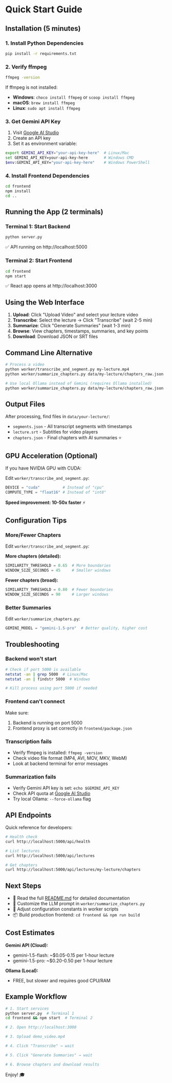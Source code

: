# Quick Start Guide

## Installation (5 minutes)

### 1. Install Python Dependencies
```bash
pip install -r requirements.txt
```

### 2. Verify ffmpeg
```bash
ffmpeg -version
```

If ffmpeg is not installed:
- **Windows**: `choco install ffmpeg` or `scoop install ffmpeg`
- **macOS**: `brew install ffmpeg`
- **Linux**: `sudo apt install ffmpeg`

### 3. Get Gemini API Key
1. Visit [Google AI Studio](https://makersuite.google.com/app/apikey)
2. Create an API key
3. Set it as environment variable:
```bash
export GEMINI_API_KEY="your-api-key-here"  # Linux/Mac
set GEMINI_API_KEY=your-api-key-here       # Windows CMD
$env:GEMINI_API_KEY="your-api-key-here"    # Windows PowerShell
```

### 4. Install Frontend Dependencies
```bash
cd frontend
npm install
cd ..
```

## Running the App (2 terminals)

### Terminal 1: Start Backend
```bash
python server.py
```
✅ API running on http://localhost:5000

### Terminal 2: Start Frontend
```bash
cd frontend
npm start
```
✅ React app opens at http://localhost:3000

## Using the Web Interface

1. **Upload**: Click "Upload Video" and select your lecture video
2. **Transcribe**: Select the lecture → Click "Transcribe" (wait 2-5 min)
3. **Summarize**: Click "Generate Summaries" (wait 1-3 min)
4. **Browse**: View chapters, timestamps, summaries, and key points
5. **Download**: Download JSON or SRT files

## Command Line Alternative

```bash
# Process a video
python worker/transcribe_and_segment.py my-lecture.mp4
python worker/summarize_chapters.py data/my-lecture/chapters_raw.json

# Use local Ollama instead of Gemini (requires Ollama installed)
python worker/summarize_chapters.py data/my-lecture/chapters_raw.json --force-ollama
```

## Output Files

After processing, find files in `data/your-lecture/`:
- `segments.json` - All transcript segments with timestamps
- `lecture.srt` - Subtitles for video players
- `chapters.json` - Final chapters with AI summaries ⭐

## GPU Acceleration (Optional)

If you have NVIDIA GPU with CUDA:

Edit `worker/transcribe_and_segment.py`:
```python
DEVICE = "cuda"          # Instead of "cpu"
COMPUTE_TYPE = "float16" # Instead of "int8"
```

**Speed improvement: 10-50x faster** ⚡

## Configuration Tips

### More/Fewer Chapters

Edit `worker/transcribe_and_segment.py`:

**More chapters (detailed):**
```python
SIMILARITY_THRESHOLD = 0.65  # More boundaries
WINDOW_SIZE_SECONDS = 45     # Smaller windows
```

**Fewer chapters (broad):**
```python
SIMILARITY_THRESHOLD = 0.80  # Fewer boundaries
WINDOW_SIZE_SECONDS = 90     # Larger windows
```

### Better Summaries

Edit `worker/summarize_chapters.py`:
```python
GEMINI_MODEL = "gemini-1.5-pro"  # Better quality, higher cost
```

## Troubleshooting

### Backend won't start
```bash
# Check if port 5000 is available
netstat -an | grep 5000  # Linux/Mac
netstat -an | findstr 5000  # Windows

# Kill process using port 5000 if needed
```

### Frontend can't connect
Make sure:
1. Backend is running on port 5000
2. Frontend proxy is set correctly in `frontend/package.json`

### Transcription fails
- Verify ffmpeg is installed: `ffmpeg -version`
- Check video file format (MP4, AVI, MOV, MKV, WebM)
- Look at backend terminal for error messages

### Summarization fails
- Verify Gemini API key is set: `echo $GEMINI_API_KEY`
- Check API quota at [Google AI Studio](https://makersuite.google.com/app/apikey)
- Try local Ollama: `--force-ollama` flag

## API Endpoints

Quick reference for developers:

```bash
# Health check
curl http://localhost:5000/api/health

# List lectures
curl http://localhost:5000/api/lectures

# Get chapters
curl http://localhost:5000/api/lectures/my-lecture/chapters
```

## Next Steps

- 📖 Read the full [README.md](README.md) for detailed documentation
- 🎨 Customize the LLM prompt in `worker/summarize_chapters.py`
- 🔧 Adjust configuration constants in worker scripts
- 📦 Build production frontend: `cd frontend && npm run build`

## Cost Estimates

**Gemini API (Cloud):**
- gemini-1.5-flash: ~$0.05-0.15 per 1-hour lecture
- gemini-1.5-pro: ~$0.20-0.50 per 1-hour lecture

**Ollama (Local):**
- FREE, but slower and requires good CPU/RAM

## Example Workflow

```bash
# 1. Start services
python server.py  # Terminal 1
cd frontend && npm start  # Terminal 2

# 2. Open http://localhost:3000

# 3. Upload demo_video.mp4

# 4. Click "Transcribe" → wait

# 5. Click "Generate Summaries" → wait

# 6. Browse chapters and download results
```

Enjoy! 🎓
